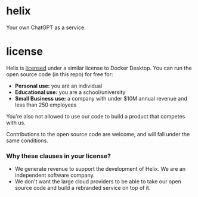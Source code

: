 # helix

Your own ChatGPT as a service.

# license

Helix is [licensed](https://github.com/helixml/helix/blob/main/LICENSE.md) under a similar license to Docker Desktop. You can run the open source code (in this repo) for free for:

* **Personal use:** you are an individual
* **Educational use:** you are a school/university
* **Small Business use:** a company with under $10M annual revenue and less than 250 employees

You're also not allowed to use our code to build a product that competes with us.

Contributions to the open source code are welcome, and will fall under the same conditions.


### Why these clauses in your license?

* We generate revenue to support the development of Helix. We are an independent software company.
* We don't want the large cloud providers to be able to take our open source code and build a rebranded service on top of it.

